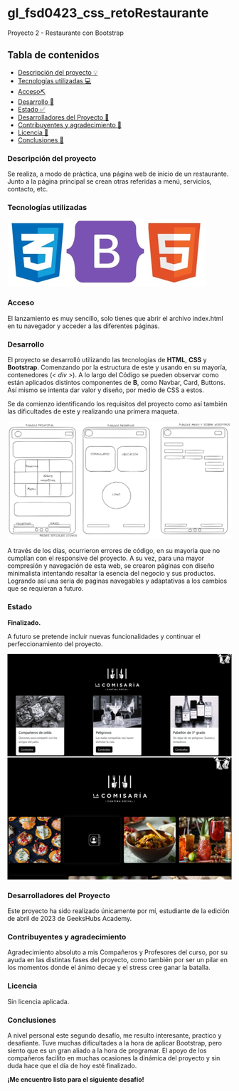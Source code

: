 # gl_fsd0423_css_retoRestaurante
Proyecto 2 - Restaurante con Bootstrap

## Tabla de contenidos

- [Descripción del proyecto :bulb:](#Descripción-del-proyecto)
- [Tecnologías utilizadas :computer:](#Tecnologías-utilizadas)
- [Acceso⛏️](#Acceso)
- [Desarrollo :rocket:](#Desarrollo)
- [Estado :white_check_mark:](#Estado)
- [Desarrolladores del Proyecto :raising_hand:](#Desarrolladores-del-Proyecto)
- [Contribuyentes y agradecimiento :clap:](#Contribuyentes-y-agradecimiento.)
- [Licencia :vertical_traffic_light:](#Licencia)
- [Conclusiones :tada:](#Conclusiones)

### Descripción del proyecto

Se realiza, a modo de práctica, una página web de inicio de un restaurante. Junto a la página principal se crean otras referidas a menú, servicios, contacto, etc. 

### Tecnologías utilizadas
![image](/img/herram.jpg)

### Acceso

El lanzamiento es muy sencillo, solo tienes que abrir el archivo index.html en tu navegador y acceder a las diferentes páginas.

### Desarrollo

El proyecto se desarrolló utilizando las tecnologías de **HTML**, **CSS** y **Bootstrap**. Comenzando por la estructura de este y usando en su mayoría, contenedores (_< div >_). A lo largo del Código se pueden observar como están aplicados distintos componentes de **B**, como Navbar, Card, Buttons. Así mismo se intenta dar valor y diseño, por medio de CSS a estos.

Se da comienzo identificando los requisitos del proyecto como así también las dificultades de este y realizando una primera maqueta.

![image](/img/Maqueta.png/)

A través de los días, ocurrieron errores de código, en su mayoría que no cumplían con el responsive del proyecto. A su vez, para una mayor compresión y navegación de esta web, se crearon páginas con diseño minimalista intentando resaltar la esencia del negocio y sus productos. 
Logrando así una seria de paginas navegables y adaptativas a los cambios que se requieran a futuro.

### Estado

**Finalizado.**

A futuro se pretende incluir nuevas funcionalidades y continuar el perfeccionamiento del proyecto.

![image](/img/paginamodelo.jpg)
![image](/img/paginamodelo1.jpg)

### Desarrolladores del Proyecto

Este proyecto ha sido realizado únicamente por mí, estudiante de la edición de abril de 2023 de GeeksHubs Academy.

### Contribuyentes y agradecimiento

Agradecimiento absoluto a mis Compañeros y Profesores del curso, por su ayuda en las distintas fases del proyecto, como también por ser un pilar en los momentos donde el ánimo decae y el stress cree ganar la batalla.  

### Licencia

Sin licencia aplicada.

### Conclusiones 

A nivel personal este segundo desafío, me resulto interesante, practico y desafiante. Tuve muchas dificultades a la hora de aplicar Bootstrap, pero siento que es un gran aliado a la hora de programar.
El apoyo de los compañeros facilito en muchas ocasiones la dinámica del proyecto y sin duda hace que el día de hoy esté finalizado.


**¡Me encuentro listo para el siguiente desafío!**


